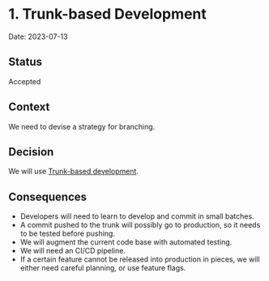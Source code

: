 # 1. Trunk-based Development

Date: 2023-07-13

## Status

Accepted

## Context

We need to devise a strategy for branching.

## Decision

We will use [Trunk-based development](https://www.atlassian.com/continuous-delivery/continuous-integration/trunk-based-development).

## Consequences

- Developers will need to learn to develop and commit in small batches.
- A commit pushed to the trunk will possibly go to production, so it needs to be tested before pushing.
- We will augment the current code base with automated testing.
- We will need an CI/CD pipeline. 
- If a certain feature cannot be released into production in pieces, we will either need careful planning, or use feature flags.